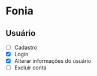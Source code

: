# Fonia

## Usuário
- [ ] Cadastro
- [x] Login
- [x] Alterar informações do usuário
- [ ] Excluir conta
